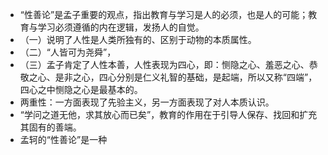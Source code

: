 - “性善论”是孟子重要的观点，指出教育与学习是人的必须，也是人的可能；教育与学习必须遵循的内在逻辑，发扬人的自觉。
- （一）说明了人性是人类所独有的、区别于动物的本质属性。
- （二）“人皆可为尧舜”，
- （三）孟子肯定了人性本善，人性表现为四心，即：恻隐之心、羞恶之心、恭敬之心、是非之心，四心分别是仁义礼智的基础，是起端，所以又称“四端”，四心之中恻隐之心是最基本的。
- 两重性：一方面表现了先验主义，另一方面表现了对人本质认识。
- “学问之道无他，求其放心而已矣”，教育的作用在于引导人保存、找回和扩充其固有的善端。
- 孟轲的“性善论”是一种